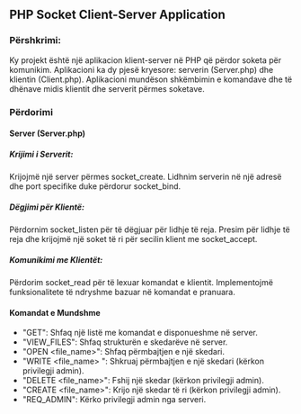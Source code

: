 ## PHP Socket Client-Server Application
### Përshkrimi:
Ky projekt është një aplikacion klient-server në PHP që përdor soketa për komunikim. Aplikacioni ka dy pjesë kryesore: serverin (Server.php) dhe klientin (Client.php). Aplikacioni mundëson shkëmbimin e komandave dhe të dhënave midis klientit dhe serverit përmes soketave.
### Përdorimi
#### Server (Server.php)
##### Krijimi i Serverit:
Krijojmë një server përmes socket_create.
Lidhnim serverin në një adresë dhe port specifike duke përdorur socket_bind.

##### Dëgjimi për Klientë:
Përdornim socket_listen për të dëgjuar për lidhje të reja.
Presim për lidhje të reja dhe krijojmë një soket të ri për secilin klient me socket_accept.

##### Komunikimi me Klientët:
Përdorim socket_read për të lexuar komandat e klientit.
Implementojmë funksionalitete të ndryshme bazuar në komandat e pranuara.

#### Komandat e Mundshme
- "GET": Shfaq një listë me komandat e disponueshme në server.
- "VIEW_FILES": Shfaq strukturën e skedarëve në server.
- "OPEN <file_name>": Shfaq përmbajtjen e një skedari.
- "WRITE <file_name> <content>": Shkruaj përmbajtjen e një skedari (kërkon privilegji admin).
- "DELETE <file_name>": Fshij një skedar (kërkon privilegji admin).
- "CREATE <file_name>": Krijo një skedar të ri (kërkon privilegji admin).
- "REQ_ADMIN": Kërko privilegji admin nga serveri.
